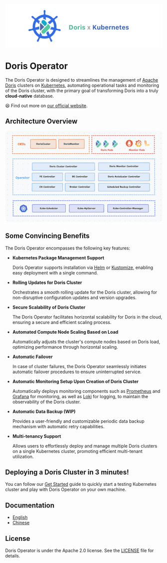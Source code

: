 ![image-banner](docs/img/banner.png)

# Doris Operator

The Doris Operator is designed to streamlines the management of [Apache Doris](https://github.com/apache/doris) clusters
on [Kubernetes](https://kubernetes.io/), automating operational tasks and monitoring of the Doris cluster, with the
primary goal of transforming Doris into a truly **cloud-native** database.

😆 Find out more on [our official website](https://linsoss.github.io/doris-operator).

## Architecture Overview

![image-arch](docs/img/arch.png)

## Some Convincing Benefits

The Doris Operator encompasses the following key features:

- **Kubernetes Package Management Support**

  Doris Operator supports installation via [Helm](https://helm.sh/) or [Kustomize](https://kustomize.io/), enabling easy
  deployment with a single command.

- **Rolling Updates for Doris Cluster**

  Orchestrates a smooth rolling update for the Doris cluster, allowing for non-disruptive configuration updates and
  version upgrades.

- **Secure Scalability of Doris Cluster**

  The Doris Operator facilitates horizontal scalability for Doris in the cloud, ensuring a secure and efficient scaling
  process.

- **Automated Compute Node Scaling Based on Load**

  Automatically adjusts the cluster's compute nodes based on Doris load, optimizing performance through horizontal
  scaling.

- **Automatic Failover**

  In case of cluster failures, the Doris Operator seamlessly initiates automatic failover procedures to ensure
  uninterrupted service.

- **Automatic Monitoring Setup Upon Creation of Doris Cluster**

  Automatically deploys monitoring components such as [Prometheus](https://prometheus.io/)
  and [Grafana](https://grafana.com/) for monitoring, as well as [Loki](https://grafana.com/oss/loki/) for logging, to
  maintain the observability of the Doris cluster.

- **Automatic Data Backup (WIP)**

  Provides a user-friendly and customizable periodic data backup mechanism with automatic retry capabilities.

- **Multi-tenancy Support**

  Allows users to effortlessly deploy and manage multiple Doris clusters on a single Kubernetes cluster, promoting
  efficient multi-tenant utilization.

## Deploying a Doris Cluster in 3 minutes!

You can follow our [Get Started](https://linsoss.github.io/doris-operator/docs/prologue/get-started/) guide to quickly
start a testing Kubernetes cluster and play with Doris Operator on your own machine.

## Documentation

- [English](https://linsoss.github.io/doris-operator/docs/prologue/introduction/)
- [Chinese](https://linsoss.github.io/doris-operator/zh/docs/prologue/%E7%AE%80%E4%BB%8B/)

## License

Doris Operator is under the Apache 2.0 license. See the [LICENSE](LICENSE) file for details.


